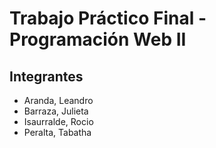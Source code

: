 # Trabajo Práctico Final - Programación Web II

## Integrantes

- Aranda, Leandro
- Barraza, Julieta
- Isaurralde, Rocio
- Peralta, Tabatha